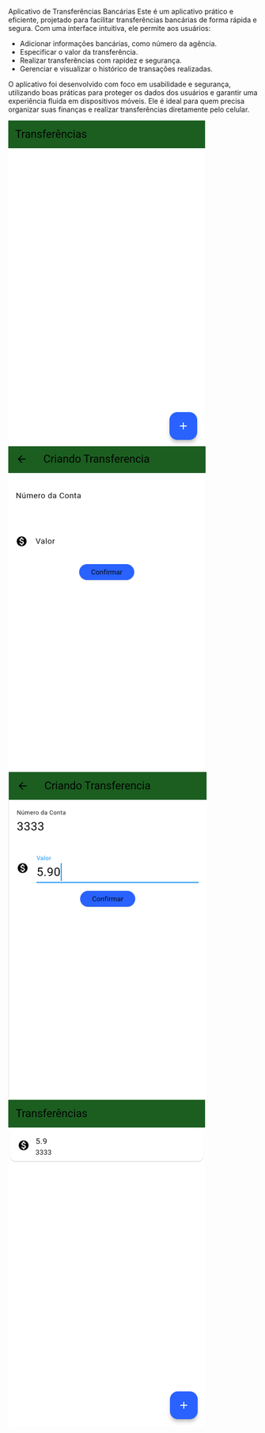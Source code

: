 Aplicativo de Transferências Bancárias
Este é um aplicativo prático e eficiente, projetado para facilitar transferências bancárias de forma rápida e segura. Com uma interface intuitiva, ele permite aos usuários:
- Adicionar informações bancárias, como número da agência.
- Especificar o valor da transferência.
- Realizar transferências com rapidez e segurança.
- Gerenciar e visualizar o histórico de transações realizadas.

O aplicativo foi desenvolvido com foco em usabilidade e segurança, utilizando boas práticas para proteger os dados dos usuários e garantir uma experiência fluida em dispositivos móveis. Ele é ideal para quem precisa organizar suas finanças e realizar transferências diretamente pelo celular.

![Tela inicial](assets/screenshots/inicio.png)
![Tela Transferencia](assets/screenshots/transferencia.png)
![Tela Transferencia](assets/screenshots/tranferencia_1.png)
![Tela final](assets/screenshots/final.png)
